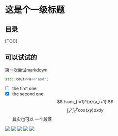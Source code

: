 # 这是个一级标题

## 目录

[TOC]

## 可以试试的

第一次尝试markdown

```C++
std::cout<<a<<"asd";
```

- [ ] the first one
- [x] the second one
$$
\sum_{i=1}^{n}{a_i+1}
$$
$$
\int_{x}^{y}\int_x^y\cos(xy)dxdy
$$
其实也可以
一个段落

![](https://cdn.jsdelivr.net/gh/Drunk-Dream/pic@main/2022-5-9/pic2133244151652103203698.png)
![](https://cdn.jsdelivr.net/gh/Drunk-Dream/pic@main/2022-5-9/1748281111652089707580.png)
![](https://cdn.jsdelivr.net/gh/Drunk-Dream/pic@main/2022/5-9/pic223542_2511652106941848.png)
![](https://api.onedrive.com/v1.0/shares/s!AkrJR1bBQkBboTnrXsnu8mBOLp4o/root/content)
![](https://api.onedrive.com/v1.0/shares/s!AkrJR1bBQkBboTnrXsnu8mBOLp4o/root/content)
